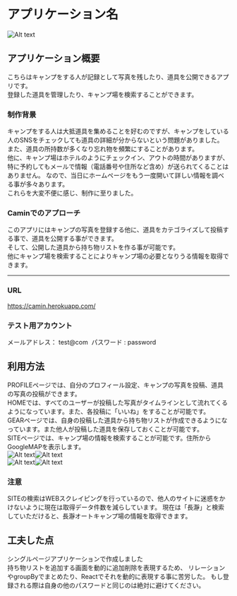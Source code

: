 # アプリケーション名
![Alt text](https://camin.s3.amazonaws.com/git/%E3%82%B9%E3%82%AF%E3%83%AA%E3%83%BC%E3%83%B3%E3%82%B7%E3%83%A7%E3%83%83%E3%83%88+2021-10-08+14.53.31.png "camin")

## アプリケーション概要
こちらはキャンプをする人が記録として写真を残したり、道具を公開できるアプリです。     
登録した道具を管理したり、キャンプ場を検索することができます。
  
    
      

### 制作背景
キャンプをする人は大抵道具を集めることを好むのですが、キャンプをしている人のSNSをチェックしても道具の詳細が分からないという問題がありました。
また、道具の所持数が多くなり忘れ物を頻繁にすることがあります。      
他に、キャンプ場はホテルのようにチェックイン、アウトの時間がありますが、
特に予約してもメールで情報（電話番号や住所など含め）が送られてくることはありません。
なので、当日にホームページをもう一度開いて詳しい情報を調べる事が多々あります。      
これらを大変不便に感じ、制作に至りました。　　　

### Caminでのアプローチ
このアプリにはキャンプの写真を登録する他に、道具をカテゴライズして投稿する事で、道具を公開する事ができます。  
そして、公開した道具から持ち物リストを作る事が可能です。  
他にキャンプ場を検索することによりキャンプ場の必要となりうる情報を取得できます。 

* * *

### URL
<https://camin.herokuapp.com/>  

### テスト用アカウント
メールアドレス： test@com 
パスワード : password

## 利用方法
PROFILEページでは、自分のプロフィール設定、キャンプの写真を投稿、道具の写真の投稿ができます。  
HOMEでは、すべてのユーザーが投稿した写真がタイムラインとして流れてくるようになっています。また、各投稿に「いいね」をすることが可能です。  
GEARページでは、自身の投稿した道具から持ち物リストが作成できるようになっています。また他人が投稿した道具を保存しておくことが可能です。  
SITEページでは、キャンプ場の情報を検索することが可能です。住所からGoogleMAPを表示します。  
![Alt text](https://camin.s3.amazonaws.com/git/home.gif "home")![Alt text](https://camin.s3.amazonaws.com/git/profile.gif "profile")  
![Alt text](https://camin.s3.amazonaws.com/git/home.gf.gif "bring list")![Alt text](https://camin.s3.amazonaws.com/git/site.gif "site")

### 注意
SITEの検索はWEBスクレイピングを行っているので、他人のサイトに迷惑をかけないように現在は取得データ件数を減らしています。 
現在は「長瀞」と検索していただけると、長瀞オートキャンプ場の情報を取得できます。 

## 工夫した点
シングルページアプリケーションで作成しました  
持ち物リストを追加する画面を動的に追加削除を表現するため、 
リレーションやgroupByでまとめたり、Reactでそれを動的に表現する事に苦労した。 
もし登録される際は自身の他のパスワードと同じのは絶対に避けてください。 







